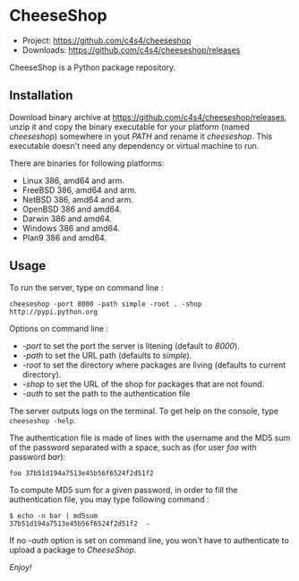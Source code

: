 CheeseShop
==========

- Project: <https://github.com/c4s4/cheeseshop>
- Downloads: <https://github.com/c4s4/cheeseshop/releases>

CheeseShop is a Python package repository.

Installation
------------

Download binary archive at <https://github.com/c4s4/cheeseshop/releases>, unzip it and copy the binary executable for your platform (named *cheeseshop*) somewhere in yout *PATH* and rename it *cheeseshop*. This executable doesn't need any dependency or virtual machine to run.

There are binaries for following platforms:

- Linux 386, amd64 and arm.
- FreeBSD 386, amd64 and arm.
- NetBSD 386, amd64 and arm.
- OpenBSD 386 and amd64.
- Darwin 386 and amd64.
- Windows 386 and amd64.
- Plan9 386 and amd64.

Usage
-----

To run the server, type on command line :

    cheeseshop -port 8000 -path simple -root . -shop http://pypi.python.org

Options on command line :

- *-port* to set the port the server is litening (default to *8000*).
- *-path* to set the URL path (defaults to *simple*).
- *-root* to set the directory where packages are living (defaults to current directory).
- *-shop* to set the URL of the shop for packages that are not found.
- *-auth* to set the path to the authentication file

The server outputs logs on the terminal. To get help on the console, type `cheeseshop -help`.

The authentication file is made of lines with the username and the MD5 sum of the password separated with a space, such as (for user *foo* with password *bar*):

    foo 37b51d194a7513e45b56f6524f2d51f2

To compute MD5 sum for a given password, in order to fill the authentication file, you may type following command :

    $ echo -n bar | md5sum
    37b51d194a7513e45b56f6524f2d51f2  -

If no *-auth* option is set on command line, you won't have to authenticate to upload a package to *CheeseShop*.

*Enjoy!*
